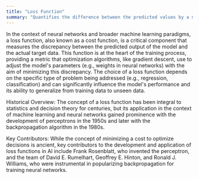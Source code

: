 ```yaml
---
title: "Loss Function"
summary: "Quantifies the difference between the predicted values by a model and the actual values, serving as a guide for model optimization."
---
```

In the context of neural networks and broader machine learning paradigms, a loss function, also known as a cost function, is a critical component that measures the discrepancy between the predicted output of the model and the actual target data. This function is at the heart of the training process, providing a metric that optimization algorithms, like gradient descent, use to adjust the model's parameters (e.g., weights in neural networks) with the aim of minimizing this discrepancy. The choice of a loss function depends on the specific type of problem being addressed (e.g., regression, classification) and can significantly influence the model's performance and its ability to generalize from training data to unseen data.

Historical Overview: The concept of a loss function has been integral to statistics and decision theory for centuries, but its application in the context of machine learning and neural networks gained prominence with the development of perceptrons in the 1950s and later with the backpropagation algorithm in the 1980s.

Key Contributors: While the concept of minimizing a cost to optimize decisions is ancient, key contributors to the development and application of loss functions in AI include Frank Rosenblatt, who invented the perceptron, and the team of David E. Rumelhart, Geoffrey E. Hinton, and Ronald J. Williams, who were instrumental in popularizing backpropagation for training neural networks.

